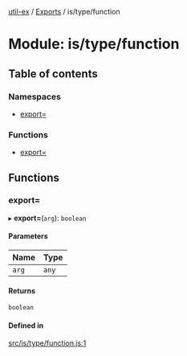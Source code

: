 [util-ex](../README.md) / [Exports](../modules.md) / is/type/function

# Module: is/type/function

## Table of contents

### Namespaces

- [export=](is_type_function.export_.md)

### Functions

- [export=](is_type_function.md#export=)

## Functions

### export&#x3D;

▸ **export=**(`arg`): `boolean`

#### Parameters

| Name | Type |
| :------ | :------ |
| `arg` | `any` |

#### Returns

`boolean`

#### Defined in

[src/is/type/function.js:1](https://github.com/snowyu/util-ex.js/blob/cfd4615/src/is/type/function.js#L1)

